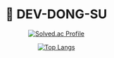 <div align=center>
  <h1>🚽 DEV-DONG-SU</h1> 
  
</center>

<div align=center>
  
[![Solved.ac Profile](http://mazassumnida.wtf/api/v2/generate_badge?boj=kimhuisuv)](https://solved.ac/kimhuisuv/)
  
</div>

[![Top Langs](https://github-readme-stats.vercel.app/api/top-langs/?username=dev-dong-su&exclude_repo=Bob-Chin&layout=compact)](https://github.com/anuraghazra/github-readme-stats)
